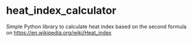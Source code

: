 # heat_index_calculator
Simple Python library to calculate heat index based on the second formula on https://en.wikipedia.org/wiki/Heat_index
